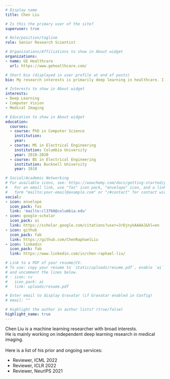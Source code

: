 ```yaml
---
# Display name
title: Chen Liu

# Is this the primary user of the site?
superuser: true

# Role/position/tagline
role: Senior Research Scientist

# Organizations/Affiliations to show in About widget
organizations:
- name: GE Healthcare
  url: https://www.gehealthcare.com/

# Short bio (displayed in user profile at end of posts)
bio: My research interests is primarily deep learning in healthcare. I am more towards the methodology side than the application side.

# Interests to show in About widget
interests:
- Deep Learning
- Computer Vision
- Medical Imaging

# Education to show in About widget
education:
  courses:
  - course: PhD in Computer Science
    institution: 
    year: 
  - course: MS in Electrical Engineering
    institution: Columbia University
    year: 2018-2020
  - course: BS in Electrical Engineering
    institution: Bucknell University
    year: 2018

# Social/Academic Networking
# For available icons, see: https://wowchemy.com/docs/getting-started/page-builder/#icons
#   For an email link, use "fas" icon pack, "envelope" icon, and a link in the
#   form "mailto:your-email@example.com" or "/#contact" for contact widget.
social:
- icon: envelope
  icon_pack: fas
  link: 'mailto:cl3760@columbia.edu'
- icon: google-scholar
  icon_pack: ai
  link: https://scholar.google.com/citations?user=3rDjnykAAAAJ&hl=en
- icon: github
  icon_pack: fab
  link: https://github.com/ChenRaphaelLiu
- icon: linkedin
  icon_pack: fab
  link: https://www.linkedin.com/in/chen-raphael-liu/

# Link to a PDF of your resume/CV.
# To use: copy your resume to `static/uploads/resume.pdf`, enable `ai` icons in `params.toml`, 
# and uncomment the lines below.
# - icon: cv
#   icon_pack: ai
#   link: uploads/resume.pdf

# Enter email to display Gravatar (if Gravatar enabled in Config)
# email: ""

# Highlight the author in author lists? (true/false)
highlight_name: true
---
```


Chen Liu is a machine learning researcher with broad interests.
<br>He is mainly working on independent deep learning research in medical imaging.
<br><br>Here is a list of his prior and ongoing services:
<ul>
  <li>Reviewer, ICML 2022</li>
  <li>Reviewer, ICLR 2022</li>
  <li>Reviewer, NeurIPS 2021</li>
</ul>
<!-- {{< icon name="download" pack="fas" >}} Download my {{< staticref "uploads/demo_resume.pdf" "newtab" >}}resumé{{< /staticref >}}. -->
